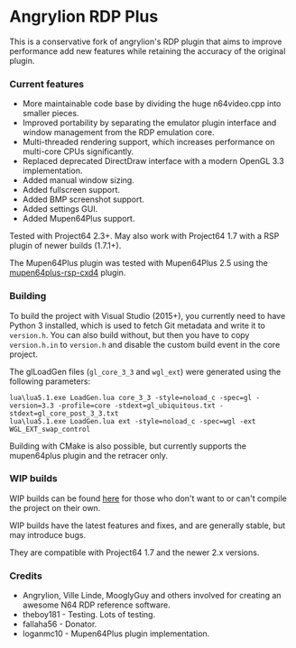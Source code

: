 # Angrylion RDP Plus

This is a conservative fork of angrylion's RDP plugin that aims to improve performance add new features while retaining the accuracy of the original plugin.

### Current features
* More maintainable code base by dividing the huge n64video.cpp into smaller pieces.
* Improved portability by separating the emulator plugin interface and window management from the RDP emulation core.
* Multi-threaded rendering support, which increases performance on multi-core CPUs significantly.
* Replaced deprecated DirectDraw interface with a modern OpenGL 3.3 implementation.
* Added manual window sizing.
* Added fullscreen support.
* Added BMP screenshot support.
* Added settings GUI.
* Added Mupen64Plus support.

Tested with Project64 2.3+. May also work with Project64 1.7 with a RSP plugin of newer builds (1.7.1+).

The Mupen64Plus plugin was tested with Mupen64Plus 2.5 using the [mupen64plus-rsp-cxd4](https://github.com/mupen64plus/mupen64plus-rsp-cxd4) plugin.

### Building

To build the project with Visual Studio (2015+), you currently need to have Python 3 installed, which is used to fetch Git metadata and write it to `version.h`.
You can also build without, but then you have to copy `version.h.in` to `version.h` and disable the custom build event in the core project.

The glLoadGen files (`gl_core_3_3` and `wgl_ext`) were generated using the following parameters:

    lua\lua5.1.exe LoadGen.lua core_3_3 -style=noload_c -spec=gl -version=3.3 -profile=core -stdext=gl_ubiquitous.txt -stdext=gl_core_post_3_3.txt
    lua\lua5.1.exe LoadGen.lua ext -style=noload_c -spec=wgl -ext WGL_EXT_swap_control

Building with CMake is also possible, but currently supports the mupen64plus plugin and the retracer only.

### WIP builds

WIP builds can be found [here](https://github.com/ata4/angrylion-rdp-plus/issues/29) for those who don't want to or can't compile the project on their own.

WIP builds have the latest features and fixes, and are generally stable, but may introduce bugs.

They are compatible with Project64 1.7 and the newer 2.x versions.

### Credits
* Angrylion, Ville Linde, MooglyGuy and others involved for creating an awesome N64 RDP reference software.
* theboy181 - Testing. Lots of testing.
* fallaha56 - Donator.
* loganmc10 - Mupen64Plus plugin implementation.

